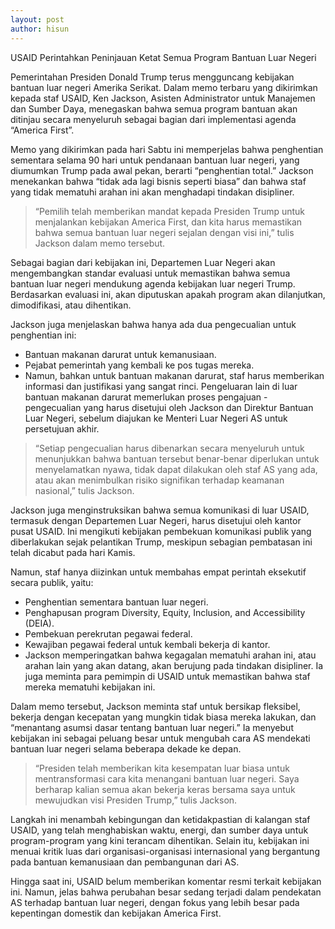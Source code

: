```yaml
---
layout: post
author: hisun
---
```

USAID Perintahkan Peninjauan Ketat Semua Program Bantuan Luar Negeri

Pemerintahan Presiden Donald Trump terus mengguncang kebijakan bantuan luar negeri Amerika Serikat. Dalam memo terbaru yang dikirimkan kepada staf USAID, Ken Jackson, Asisten Administrator untuk Manajemen dan Sumber Daya, menegaskan bahwa semua program bantuan akan ditinjau secara menyeluruh sebagai bagian dari implementasi agenda “America First”.

Memo yang dikirimkan pada hari Sabtu ini memperjelas bahwa penghentian sementara selama 90 hari untuk pendanaan bantuan luar negeri, yang diumumkan Trump pada awal pekan, berarti “penghentian total.” Jackson menekankan bahwa “tidak ada lagi bisnis seperti biasa” dan bahwa staf yang tidak mematuhi arahan ini akan menghadapi tindakan disipliner.

> “Pemilih telah memberikan mandat kepada Presiden Trump untuk menjalankan kebijakan America First, dan kita harus memastikan bahwa semua bantuan luar negeri sejalan dengan visi ini,” tulis Jackson dalam memo tersebut.

Sebagai bagian dari kebijakan ini, Departemen Luar Negeri akan mengembangkan standar evaluasi untuk memastikan bahwa semua bantuan luar negeri mendukung agenda kebijakan luar negeri Trump. Berdasarkan evaluasi ini, akan diputuskan apakah program akan dilanjutkan, dimodifikasi, atau dihentikan.

Jackson juga menjelaskan bahwa hanya ada dua pengecualian untuk penghentian ini:

- Bantuan makanan darurat untuk kemanusiaan.
- Pejabat pemerintah yang kembali ke pos tugas mereka.
- Namun, bahkan untuk bantuan makanan darurat, staf harus memberikan informasi dan justifikasi yang sangat rinci. Pengeluaran lain di luar bantuan makanan darurat memerlukan proses pengajuan - pengecualian yang harus disetujui oleh Jackson dan Direktur Bantuan Luar Negeri, sebelum diajukan ke Menteri Luar Negeri AS untuk persetujuan akhir.

> “Setiap pengecualian harus dibenarkan secara menyeluruh untuk menunjukkan bahwa bantuan tersebut benar-benar diperlukan untuk menyelamatkan nyawa, tidak dapat dilakukan oleh staf AS yang ada, atau akan menimbulkan risiko signifikan terhadap keamanan nasional,” tulis Jackson.

Jackson juga menginstruksikan bahwa semua komunikasi di luar USAID, termasuk dengan Departemen Luar Negeri, harus disetujui oleh kantor pusat USAID. Ini mengikuti kebijakan pembekuan komunikasi publik yang diberlakukan sejak pelantikan Trump, meskipun sebagian pembatasan ini telah dicabut pada hari Kamis.

Namun, staf hanya diizinkan untuk membahas empat perintah eksekutif secara publik, yaitu:

- Penghentian sementara bantuan luar negeri.
- Penghapusan program Diversity, Equity, Inclusion, and Accessibility (DEIA).
- Pembekuan perekrutan pegawai federal.
- Kewajiban pegawai federal untuk kembali bekerja di kantor.
- Jackson memperingatkan bahwa kegagalan mematuhi arahan ini, atau arahan lain yang akan datang, akan berujung pada tindakan disipliner. Ia juga meminta para pemimpin di USAID untuk memastikan bahwa staf mereka mematuhi kebijakan ini.

Dalam memo tersebut, Jackson meminta staf untuk bersikap fleksibel, bekerja dengan kecepatan yang mungkin tidak biasa mereka lakukan, dan “menantang asumsi dasar tentang bantuan luar negeri.” Ia menyebut kebijakan ini sebagai peluang besar untuk mengubah cara AS mendekati bantuan luar negeri selama beberapa dekade ke depan.

> “Presiden telah memberikan kita kesempatan luar biasa untuk mentransformasi cara kita menangani bantuan luar negeri. Saya berharap kalian semua akan bekerja keras bersama saya untuk mewujudkan visi Presiden Trump,” tulis Jackson.

Langkah ini menambah kebingungan dan ketidakpastian di kalangan staf USAID, yang telah menghabiskan waktu, energi, dan sumber daya untuk program-program yang kini terancam dihentikan. Selain itu, kebijakan ini menuai kritik luas dari organisasi-organisasi internasional yang bergantung pada bantuan kemanusiaan dan pembangunan dari AS.

Hingga saat ini, USAID belum memberikan komentar resmi terkait kebijakan ini. Namun, jelas bahwa perubahan besar sedang terjadi dalam pendekatan AS terhadap bantuan luar negeri, dengan fokus yang lebih besar pada kepentingan domestik dan kebijakan America First.
